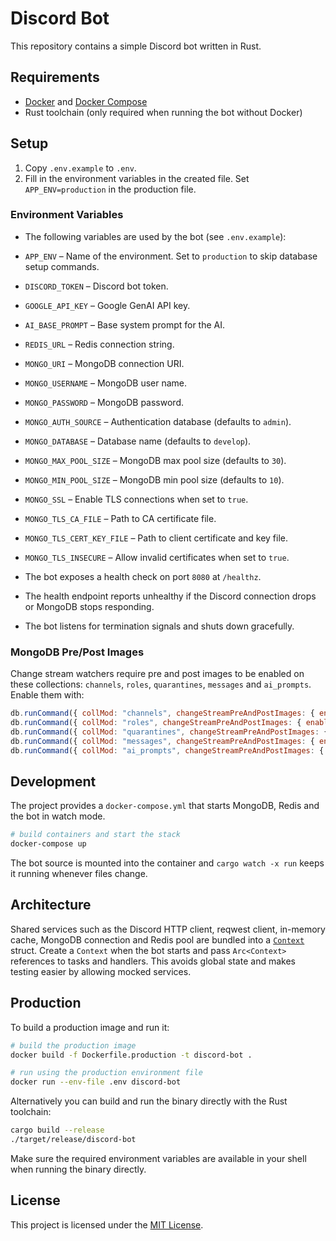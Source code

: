 # Discord Bot

This repository contains a simple Discord bot written in Rust.

## Requirements

- [Docker](https://www.docker.com/) and [Docker Compose](https://docs.docker.com/compose/)
- Rust toolchain (only required when running the bot without Docker)

## Setup

1. Copy `.env.example` to `.env`.
2. Fill in the environment variables in the created file. Set `APP_ENV=production` in the production file.

### Environment Variables

- The following variables are used by the bot (see `.env.example`):

- `APP_ENV` – Name of the environment. Set to `production` to skip database setup commands.
- `DISCORD_TOKEN` – Discord bot token.
- `GOOGLE_API_KEY` – Google GenAI API key.
- `AI_BASE_PROMPT` – Base system prompt for the AI.
- `REDIS_URL` – Redis connection string.
- `MONGO_URI` – MongoDB connection URI.
- `MONGO_USERNAME` – MongoDB user name.
- `MONGO_PASSWORD` – MongoDB password.
- `MONGO_AUTH_SOURCE` – Authentication database (defaults to `admin`).
- `MONGO_DATABASE` – Database name (defaults to `develop`).
- `MONGO_MAX_POOL_SIZE` – MongoDB max pool size (defaults to `30`).
- `MONGO_MIN_POOL_SIZE` – MongoDB min pool size (defaults to `10`).
- `MONGO_SSL` – Enable TLS connections when set to `true`.
- `MONGO_TLS_CA_FILE` – Path to CA certificate file.
- `MONGO_TLS_CERT_KEY_FILE` – Path to client certificate and key file.
- `MONGO_TLS_INSECURE` – Allow invalid certificates when set to `true`.
- The bot exposes a health check on port `8080` at `/healthz`.
- The health endpoint reports unhealthy if the Discord connection drops or
  MongoDB stops responding.
- The bot listens for termination signals and shuts down gracefully.

### MongoDB Pre/Post Images

Change stream watchers require pre and post images to be enabled on these
collections: `channels`, `roles`, `quarantines`, `messages` and
`ai_prompts`. Enable them with:

```javascript
db.runCommand({ collMod: "channels", changeStreamPreAndPostImages: { enabled: true } })
db.runCommand({ collMod: "roles", changeStreamPreAndPostImages: { enabled: true } })
db.runCommand({ collMod: "quarantines", changeStreamPreAndPostImages: { enabled: true } })
db.runCommand({ collMod: "messages", changeStreamPreAndPostImages: { enabled: true } })
db.runCommand({ collMod: "ai_prompts", changeStreamPreAndPostImages: { enabled: true } })
```

## Development

The project provides a `docker-compose.yml` that starts MongoDB, Redis and the bot in watch mode.

```bash
# build containers and start the stack
docker-compose up
```

The bot source is mounted into the container and `cargo watch -x run` keeps it running whenever files change.

## Architecture

Shared services such as the Discord HTTP client, reqwest client, in-memory
cache, MongoDB connection and Redis pool are bundled into a
[`Context`](src/context.rs) struct. Create a `Context` when the bot starts and
pass `Arc<Context>` references to tasks and handlers. This avoids global state
and makes testing easier by allowing mocked services.

## Production

To build a production image and run it:

```bash
# build the production image
docker build -f Dockerfile.production -t discord-bot .

# run using the production environment file
docker run --env-file .env discord-bot
```

Alternatively you can build and run the binary directly with the Rust toolchain:

```bash
cargo build --release
./target/release/discord-bot
```

Make sure the required environment variables are available in your shell when running the binary directly.

## License

This project is licensed under the [MIT License](LICENSE).